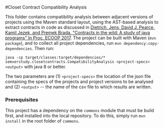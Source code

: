 #Closet Contract Compatibility Analysis

This folder contains compatibility analysis between adjacent versions of projects using the Maven standard layout, using the AST-based analysis to extract contracts in code as discussed in [Dietrich, Jens, David J. Pearce, Kamil Jezek, and Premek Brada. "Contracts in the wild: A study of java programs" In Proc. ECOOP 2017](https://drops.dagstuhl.de/opus/volltexte/2017/7259/pdf/LIPIcs-ECOOP-2017-9.pdf). 
The project can be built with Maven (`mvn package`), and to collect all project dependencies, run `mvn dependency:copy-dependencies`. Then run:

`java -cp target/classes:target/dependencies/* semverstudy.closetcontracts.CompatibilityAnalysis <project-specs> <output>`  with java 8 or better.
 
The two parameters are (1) `<project-specs>` the location of the json file containing the specs of the projects and project versions to be analysed and (2) `<output>` -- the name of the csv file to which results are written.

### Prerequisites

This project has a dependency on the `commons` module that must be build first, and installed into the local repository. To do this, simply run `mvn install` in the root folder of `commons`.


